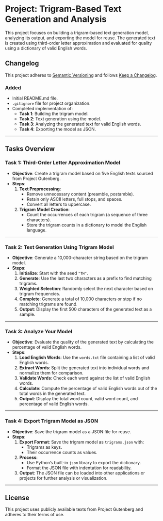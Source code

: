 # **Project: Trigram-Based Text Generation and Analysis**

This project focuses on building a trigram-based text generation model, analyzing its output, and exporting the model for reuse. The generated text is created using third-order letter approximation and evaluated for quality using a dictionary of valid English words.

## **Changelog**
This project adheres to [Semantic Versioning](https://semver.org/spec/v2.0.0.html) and follows [Keep a Changelog](https://keepachangelog.com/en/1.1.0/).

### **Added**
- Initial README.md file.
- `.gitignore` file for project organization.
- Completed implementation of:
  - **Task 1**: Building the trigram model.
  - **Task 2**: Text generation using the model.
  - **Task 3**: Analyzing the generated text for valid English words.
  - **Task 4**: Exporting the model as JSON.

---

## **Tasks Overview**

### **Task 1: Third-Order Letter Approximation Model**
- **Objective**: Create a trigram model based on five English texts sourced from Project Gutenberg.
- **Steps**:
  1. **Text Preprocessing**:
     - Remove unnecessary content (preamble, postamble).
     - Retain only ASCII letters, full stops, and spaces.
     - Convert all letters to uppercase.
  2. **Trigram Model Creation**:
     - Count the occurrences of each trigram (a sequence of three characters).
     - Store the trigram counts in a dictionary to model the English language.

---

### **Task 2: Text Generation Using Trigram Model**
- **Objective**: Generate a 10,000-character string based on the trigram model.
- **Steps**:
  1. **Initialize**: Start with the seed `"TH"`.
  2. **Generate**: Use the last two characters as a prefix to find matching trigrams.
  3. **Weighted Selection**: Randomly select the next character based on trigram frequencies.
  4. **Complete**: Generate a total of 10,000 characters or stop if no matching trigrams are found.
  5. **Output**: Display the first 500 characters of the generated text as a sample.

---

### **Task 3: Analyze Your Model**
- **Objective**: Evaluate the quality of the generated text by calculating the percentage of valid English words.
- **Steps**:
  1. **Load English Words**: Use the `words.txt` file containing a list of valid English words.
  2. **Extract Words**: Split the generated text into individual words and normalize them for comparison.
  3. **Validate Words**: Check each word against the list of valid English words.
  4. **Calculate**: Compute the percentage of valid English words out of the total words in the generated text.
  5. **Output**: Display the total word count, valid word count, and percentage of valid English words.

---

### **Task 4: Export Trigram Model as JSON**
- **Objective**: Save the trigram model as a JSON file for reuse.
- **Steps**:
  1. **Export Format**: Save the trigram model as `trigrams.json` with:
     - Trigrams as keys.
     - Their occurrence counts as values.
  2. **Process**:
     - Use Python’s built-in `json` library to export the dictionary.
     - Format the JSON file with indentation for readability.
  3. **Output**: The JSON file can be loaded into other applications or projects for further analysis or visualization.

---

## **License**
This project uses publicly available texts from Project Gutenberg and adheres to their terms of use.


